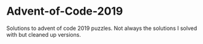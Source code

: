 # Advent-of-Code-2019
Solutions to advent of code 2019 puzzles.  Not always the solutions I solved with but cleaned up versions.
